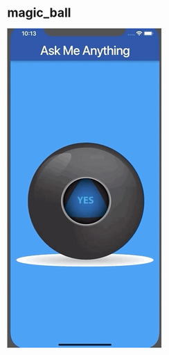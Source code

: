 # magic_ball

![Finished App](https://raw.githubusercontent.com/Tsiuryn/FlutterProjects/main/description/8-ball-flutter-gif.gif)
